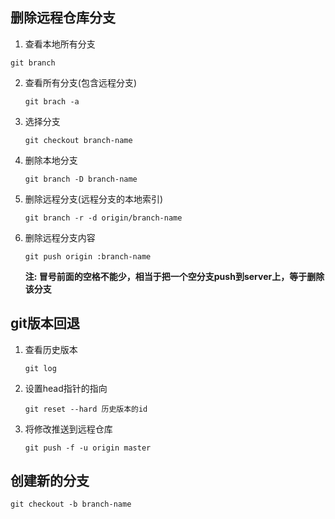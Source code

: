 ## 删除远程仓库分支

1.  查看本地所有分支

   ```shell
   git branch
   ```

2. 查看所有分支(包含远程分支)

   ```shell
   git brach -a
   ```

3. 选择分支

   ```shell
   git checkout branch-name
   ```

4. 删除本地分支

   ```shell
   git branch -D branch-name
   ```

5. 删除远程分支(远程分支的本地索引)

   ```shell
   git branch -r -d origin/branch-name
   ```

6. 删除远程分支内容

   ```shell
   git push origin :branch-name
   ```

   **注: 冒号前面的空格不能少，相当于把一个空分支push到server上，等于删除该分支**

## git版本回退

1. 查看历史版本

   ```shell
   git log
   ```

2. 设置head指针的指向

   ```shell
   git reset --hard 历史版本的id
   ```

3. 将修改推送到远程仓库

   ```shell
   git push -f -u origin master
   ```



## 创建新的分支

```shell
git checkout -b branch-name
```



